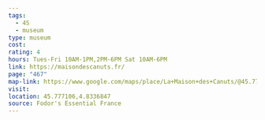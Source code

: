 ```yaml
---
tags:
  - 4S
  - museum
type: museum
cost: 
rating: 4
hours: Tues-Fri 10AM-1PM,2PM-6PM Sat 10AM-6PM
link: https://maisondescanuts.fr/
page: "467"
map-link: https://www.google.com/maps/place/La+Maison+des+Canuts/@45.776966,4.833337,20.5z/data=!3m1!5s0x47f4eae2383b320b:0xdacf4f515636b2dc!4m6!3m5!1s0x47f4eae237a0df2d:0x3df09b2f84026f22!8m2!3d45.7770711!4d4.8336917!16s%2Fg%2F121g6q_9?entry=ttu&g_ep=EgoyMDI0MDkyNS4wIKXMDSoASAFQAw%3D%3D
visit: 
location: 45.777106,4.8336847
source: Fodor's Essential France
---
```

